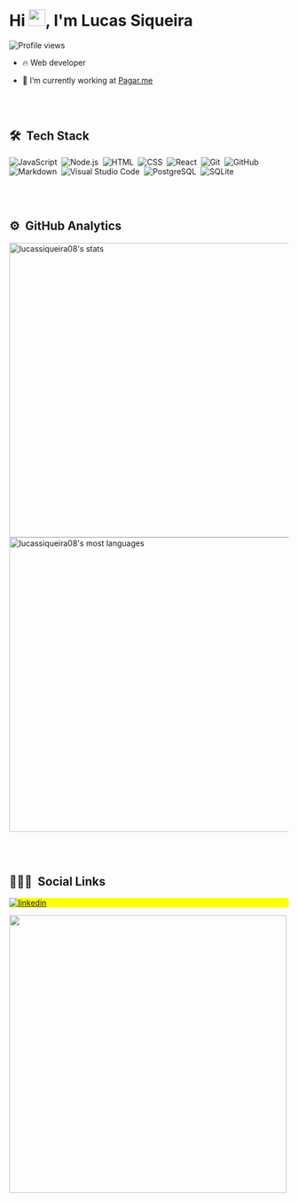 <h1 align="left">Hi <img src="https://raw.githubusercontent.com/kaueMarques/kaueMarques/master/hi.gif" width="30px">, I'm Lucas Siqueira</h1>
<p align="left"> <img src="https://komarev.com/ghpvc/?username=lucassiqueira08&color=yellow" alt="Profile views" /> </p>

- 🔥 Web developer 

- 🔭 I’m currently working at [Pagar.me](https://github.com/pagarme)

<br><br>

## 🛠 &nbsp;Tech Stack

![JavaScript](https://img.shields.io/badge/-JavaScript-05122A?style=flat&logo=javascript)&nbsp;
![Node.js](https://img.shields.io/badge/-Node.js-05122A?style=flat&logo=node.js)&nbsp;
![HTML](https://img.shields.io/badge/-HTML-05122A?style=flat&logo=HTML5)&nbsp;
![CSS](https://img.shields.io/badge/-CSS-05122A?style=flat&logo=CSS3&logoColor=1572B6)&nbsp;
![React](https://img.shields.io/badge/-React-05122A?style=flat&logo=react)&nbsp;
![Git](https://img.shields.io/badge/-Git-05122A?style=flat&logo=git)&nbsp;
![GitHub](https://img.shields.io/badge/-GitHub-05122A?style=flat&logo=github)&nbsp;
![Markdown](https://img.shields.io/badge/-Markdown-05122A?style=flat&logo=markdown)&nbsp;
![Visual Studio Code](https://img.shields.io/badge/-Visual%20Studio%20Code-05122A?style=flat&logo=visual-studio-code&logoColor=007ACC)&nbsp;
![PostgreSQL](https://img.shields.io/badge/-PostgreSQL-05122A?style=flat&logo=postgresql)&nbsp;
![SQLite](https://img.shields.io/badge/-SQLite-05122A?style=flat&logo=sqlite)&nbsp;

<br><br>

## ⚙️ &nbsp;GitHub Analytics

<p align="left">
<img width="530em" src="https://github-readme-stats.vercel.app/api?username=lucassiqueira08&show_icons=true&theme=vision-friendly-dark" alt="lucassiqueira08's stats"/>
<img width="530em" src="https://github-readme-stats.vercel.app/api/top-langs/?username=lucassiqueira08&layout=compact&theme=vision-friendly-dark" alt="lucassiqueira08's most languages"/>
</p>

<br><br>

## 👨🏽‍🦲 &nbsp;Social Links

<p align="left" style="background:yellow">
<!-- <a href="https://twitter.com/lucassiqueira08" target="_blank">
  <img align="center" src="https://img.shields.io/badge/-lucassiqueira08-05122A?style=flat&logo=twitter" alt="twitter"/>  
</a> -->
<a href="https://linkedin.com/in/lucas-siqueira08" target="_blank">
  <img align="center" src="https://img.shields.io/badge/-lucas-siqueira08-05122A?style=flat&logo=linkedin" alt="linkedin"/>
</a>
</p>

<img width="500em" src="https://github-readme-twitter-gazf.vercel.app/api?id=lucassiqueira08&layout=wide&show_reply=off&show_retweet=off" />

